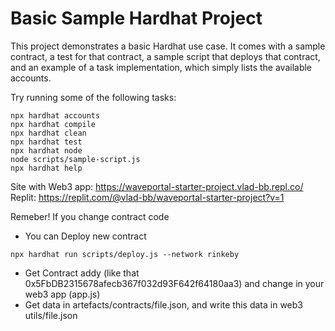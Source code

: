 # Basic Sample Hardhat Project

This project demonstrates a basic Hardhat use case. It comes with a sample contract, a test for that contract, a sample script that deploys that contract, and an example of a task implementation, which simply lists the available accounts.

Try running some of the following tasks:

```shell
npx hardhat accounts
npx hardhat compile
npx hardhat clean
npx hardhat test
npx hardhat node
node scripts/sample-script.js
npx hardhat help
```
Site with Web3 app: https://waveportal-starter-project.vlad-bb.repl.co/
Replit: https://replit.com/@vlad-bb/waveportal-starter-project?v=1

Remeber!
If you change contract code 
- You can Deploy new contract
```
npx hardhat run scripts/deploy.js --network rinkeby
```
- Get Contract addy (like that 0x5FbDB2315678afecb367f032d93F642f64180aa3) and change in your web3 app (app.js)
- Get data in artefacts/contracts/file.json, and write this data in web3 utils/file.json
